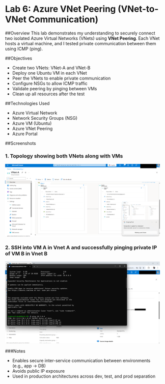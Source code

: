 # Lab 6: Azure VNet Peering (VNet-to-VNet Communication)

##Overview
This lab demonstrates my understanding to securely connect two isolated Azure Virtual Networks (VNets) using **VNet Peering**. Each VNet hosts a virtual machine, and I tested private communication between them using ICMP (ping).

##Objectives
- Create two VNets: VNet-A and VNet-B
- Deploy one Ubuntu VM in each VNet
- Peer the VNets to enable private communication
- Configure NSGs to allow ICMP traffic
- Validate peering by pinging between VMs
- Clean up all resources after the test

##Technologies Used
- Azure Virtual Network
- Network Security Groups (NSG)
- Azure VM (Ubuntu)
- Azure VNet Peering
- Azure Portal

##Screenshots

### 1. Topology showing both VNets along with VMs 
![VNet A](VnetA-and-VnetB-Network-Topology.png)

### 2. SSH into VM A in Vnet A and successfully pinging private IP of VM B in Vnet B 
![VNet B](vnet-peering-ping-success.png)

###Notes
- Enables secure inter-service communication between environments (e.g., app → DB)
- Avoids public IP exposure
- Used in production architectures across dev, test, and prod separation
